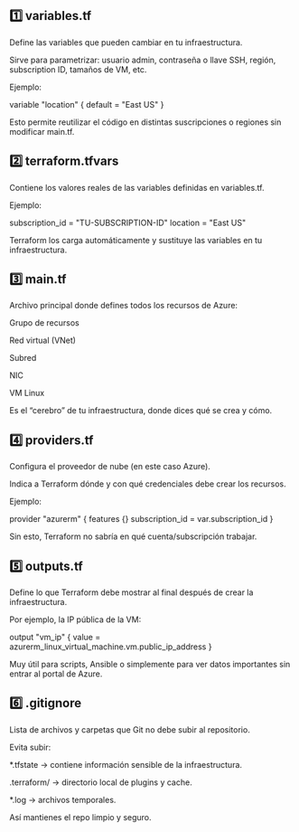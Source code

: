 ## 1️⃣ variables.tf

Define las variables que pueden cambiar en tu infraestructura.

Sirve para parametrizar: usuario admin, contraseña o llave SSH, región, subscription ID, tamaños de VM, etc.

Ejemplo:

variable "location" { default = "East US" }


Esto permite reutilizar el código en distintas suscripciones o regiones sin modificar main.tf.

## 2️⃣ terraform.tfvars

Contiene los valores reales de las variables definidas en variables.tf.

Ejemplo:

subscription_id = "TU-SUBSCRIPTION-ID"
location        = "East US"


Terraform los carga automáticamente y sustituye las variables en tu infraestructura.

## 3️⃣ main.tf

Archivo principal donde defines todos los recursos de Azure:

Grupo de recursos

Red virtual (VNet)

Subred

NIC

VM Linux

Es el “cerebro” de tu infraestructura, donde dices qué se crea y cómo.

## 4️⃣ providers.tf

Configura el proveedor de nube (en este caso Azure).

Indica a Terraform dónde y con qué credenciales debe crear los recursos.

Ejemplo:

provider "azurerm" {
  features {}
  subscription_id = var.subscription_id
}


Sin esto, Terraform no sabría en qué cuenta/subscripción trabajar.

## 5️⃣ outputs.tf

Define lo que Terraform debe mostrar al final después de crear la infraestructura.

Por ejemplo, la IP pública de la VM:

output "vm_ip" {
  value = azurerm_linux_virtual_machine.vm.public_ip_address
}


Muy útil para scripts, Ansible o simplemente para ver datos importantes sin entrar al portal de Azure.

## 6️⃣ .gitignore

Lista de archivos y carpetas que Git no debe subir al repositorio.

Evita subir:

*.tfstate → contiene información sensible de la infraestructura.

.terraform/ → directorio local de plugins y cache.

*.log → archivos temporales.

Así mantienes el repo limpio y seguro.
